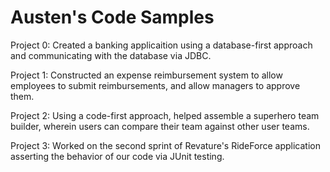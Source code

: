 # Austen's Code Samples

Project 0: Created a banking applicaition using a database-first approach and communicating with the database via JDBC.

Project 1: Constructed an expense reimbursement system to allow employees to submit reimbursements, and allow managers to approve them.

Project 2: Using a code-first approach, helped assemble a superhero team builder, wherein users can compare their team against other user teams.

Project 3: Worked on the second sprint of Revature's RideForce application asserting the behavior of our code via JUnit testing.
